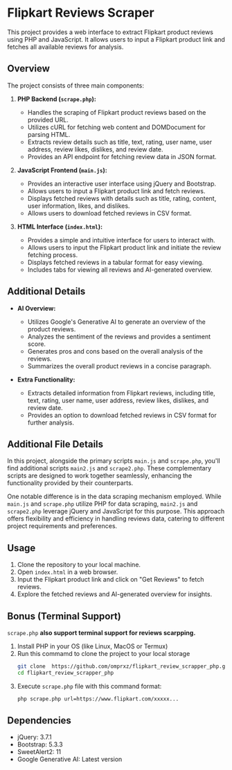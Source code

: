 # Flipkart Reviews Scraper

This project provides a web interface to extract Flipkart product reviews using PHP and JavaScript. It allows users to input a Flipkart product link and fetches all available reviews for analysis.

## Overview

The project consists of three main components:

1. **PHP Backend (`scrape.php`):**
   - Handles the scraping of Flipkart product reviews based on the provided URL.
   - Utilizes cURL for fetching web content and DOMDocument for parsing HTML.
   - Extracts review details such as title, text, rating, user name, user address, review likes, dislikes, and review date.
   - Provides an API endpoint for fetching review data in JSON format.

2. **JavaScript Frontend (`main.js`):**
   - Provides an interactive user interface using jQuery and Bootstrap.
   - Allows users to input a Flipkart product link and fetch reviews.
   - Displays fetched reviews with details such as title, rating, content, user information, likes, and dislikes.
   - Allows users to download fetched reviews in CSV format.

3. **HTML Interface (`index.html`):**
   - Provides a simple and intuitive interface for users to interact with.
   - Allows users to input the Flipkart product link and initiate the review fetching process.
   - Displays fetched reviews in a tabular format for easy viewing.
   - Includes tabs for viewing all reviews and AI-generated overview.

## Additional Details

- **AI Overview:**
  - Utilizes Google's Generative AI to generate an overview of the product reviews.
  - Analyzes the sentiment of the reviews and provides a sentiment score.
  - Generates pros and cons based on the overall analysis of the reviews.
  - Summarizes the overall product reviews in a concise paragraph.

- **Extra Functionality:**
  - Extracts detailed information from Flipkart reviews, including title, text, rating, user name, user address, review likes, dislikes, and review date.
  - Provides an option to download fetched reviews in CSV format for further analysis.

## Additional File Details

In this project, alongside the primary scripts `main.js` and `scrape.php`, you'll find additional scripts `main2.js` and `scrape2.php`. These complementary scripts are designed to work together seamlessly, enhancing the functionality provided by their counterparts.

One notable difference is in the data scraping mechanism employed. While `main.js` and `scrape.php` utilize PHP for data scraping, `main2.js` and `scrape2.php` leverage jQuery and JavaScript for this purpose. This approach offers flexibility and efficiency in handling reviews data, catering to different project requirements and preferences.

## Usage

1. Clone the repository to your local machine.
2. Open `index.html` in a web browser.
3. Input the Flipkart product link and click on "Get Reviews" to fetch reviews.
4. Explore the fetched reviews and AI-generated overview for insights.

## Bonus (Terminal Support)
`scrape.php` **also support terminal support for reviews scarpping.**
1. Install PHP in your OS (like Linux, MacOS or Termux)
2. Run this commamd to clone the project to your local storage
   ```sh 
   git clone  https://github.com/omprxz/flipkart_review_scrapper_php.git
   cd flipkart_review_scrapper_php
    ```
3. Execute `scrape.php` file with this command format:
   ```sh
   php scrape.php url=https://www.flipkart.com/xxxxx...
   ```

## Dependencies

- jQuery: 3.7.1
- Bootstrap: 5.3.3
- SweetAlert2: 11
- Google Generative AI: Latest version